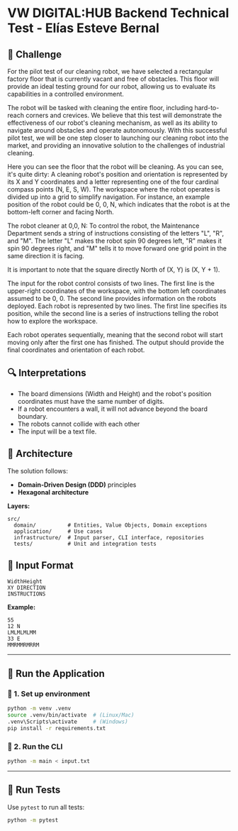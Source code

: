 # VW DIGITAL:HUB Backend Technical Test - Elías Esteve Bernal



## 📝 Challenge
For the pilot test of our cleaning robot, we have selected a rectangular factory floor that is currently vacant and free of
obstacles. This floor will provide an ideal testing ground for our robot, allowing us to evaluate its capabilities in a controlled
environment.

The robot will be tasked with cleaning the entire floor, including hard-to-reach corners and crevices. We believe that this test will
demonstrate the effectiveness of our robot's cleaning mechanism, as well as its ability to navigate around obstacles and operate
autonomously. With this successful pilot test, we will be one step closer to launching our cleaning robot into the market, and
providing an innovative solution to the challenges of industrial cleaning.

Here you can see the floor that the robot will be cleaning. As you can see, it's quite dirty:
A cleaning robot's position and orientation is represented by its X and Y coordinates and a letter representing one of the four
cardinal compass points (N, E, S, W). The workspace where the robot operates is divided up into a grid to simplify navigation. For
instance, an example position of the robot could be 0, 0, N, which indicates that the robot is at the bottom-left corner and facing
North.

The robot cleaner at 0,0, N:
To control the robot, the Maintenance Department sends a string of instructions consisting of the letters "L", "R", and "M". The
letter "L" makes the robot spin 90 degrees left, "R" makes it spin 90 degrees right, and "M" tells it to move forward one grid point
in the same direction it is facing.

It is important to note that the square directly North of (X, Y) is (X, Y + 1).

The input for the robot control consists of two lines. The first line is the upper-right coordinates of the workspace, with the bottom
left coordinates assumed to be 0, 0. The second line provides information on the robots deployed. Each robot is represented by
two lines. The first line specifies its position, while the second line is a series of instructions telling the robot how to explore the
workspace.

Each robot operates sequentially, meaning that the second robot will start moving only after the first one has finished.
The output should provide the final coordinates and orientation of each robot.

## 🔍 Interpretations
- The board dimensions (Width and Height) and the robot's position coordinates must have the same number of digits.
- If a robot encounters a wall, it will not advance beyond the board boundary.
- The robots cannot collide with each other
- The input will be a text file.

## 🧠 Architecture

The solution follows:
- **Domain-Driven Design (DDD)** principles
- **Hexagonal architecture**

**Layers:**
```
src/
  domain/          # Entities, Value Objects, Domain exceptions
  application/     # Use cases
  infrastructure/  # Input parser, CLI interface, repositories
  tests/           # Unit and integration tests
```
## 🔄 Input Format

```
WidthHeight
XY DIRECTION
INSTRUCTIONS
```
**Example:**
```
55
12 N
LMLMLMLMM
33 E
MMRMMRMRRM
```
---

## 🚀 Run the Application

### 🔧 1. Set up environment
```bash
python -m venv .venv
source .venv/bin/activate  # (Linux/Mac)
.venv\Scripts\activate     # (Windows)
pip install -r requirements.txt
```

### 🔧 2. Run the CLI
```bash
python -m main < input.txt
```

---

## 🧪 Run Tests
Use `pytest` to run all tests:
```bash
python -m pytest
```



